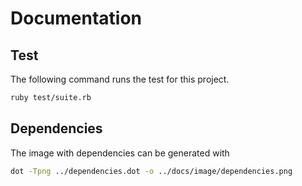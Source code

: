 # Documentation
## Test
The following command runs the test for this project.

```sh
ruby test/suite.rb
```

## Dependencies
The image with dependencies can be generated with

```sh
dot -Tpng ../dependencies.dot -o ../docs/image/dependencies.png
```
